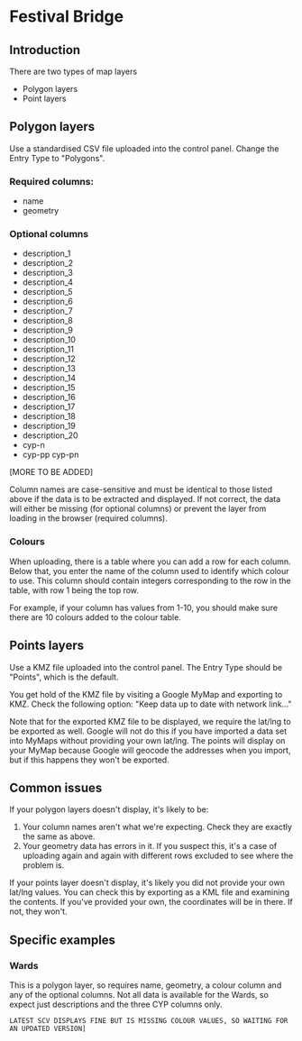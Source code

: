 # Festival Bridge

## Introduction
There are two types of map layers
- Polygon layers
- Point layers

## Polygon layers
Use a standardised CSV file uploaded into the control panel. Change the Entry Type to "Polygons".

### Required columns:
- name
- geometry

### Optional columns
- description_1
- description_2
- description_3
- description_4
- description_5
- description_6
- description_7
- description_8
- description_9
- description_10
- description_11
- description_12
- description_13
- description_14
- description_15
- description_16
- description_17
- description_18
- description_19
- description_20
- cyp-n
- cyp-pp
cyp-pn

[MORE TO BE ADDED]

Column names are case-sensitive and must be identical to those listed above if the data is to be extracted and displayed. If not correct, the data will either be missing (for optional columns) or prevent the layer from loading in the browser (required columns).

### Colours
When uploading, there is a table where you can add a row for each column. Below that, you enter the name of the column used to identify which colour to use. This column should contain integers corresponding to the row in the table, with row 1 being the top row.

For example, if your column has values from 1-10, you should make sure there are 10 colours added to the colour table.

## Points layers
Use a KMZ file uploaded into the control panel. The Entry Type should be "Points", which is the default.

You get hold of the KMZ file by visiting a Google MyMap and exporting to KMZ. Check the following option: "Keep data up to date with network link..."

Note that for the exported KMZ file to be displayed, we require the lat/lng to be exported as well. Google will not do this if you have imported a data set into MyMaps without providing your own lat/lng. The points will display on your MyMap because Google will geocode the addresses when you import, but if this happens they won't be exported.

## Common issues
If your polygon layers doesn't display, it's likely to be:
1. Your column names aren't what we're expecting. Check they are exactly the same as above.
2. Your geometry data has errors in it. If you suspect this, it's a case of uploading again and again with different rows excluded to see where the problem is.

If your points layer doesn't display, it's likely you did not provide your own lat/lng values. You can check this by exporting as a KML file and examining the contents. If you've provided your own, the coordinates will be in there. If not, they won't.

## Specific examples
### Wards
This is a polygon layer, so requires name, geometry, a colour column and any of the optional columns. Not all data is available for the Wards, so expect just descriptions and the three CYP columns only.

```LATEST SCV DISPLAYS FINE BUT IS MISSING COLOUR VALUES, SO WAITING FOR AN UPDATED VERSION]```